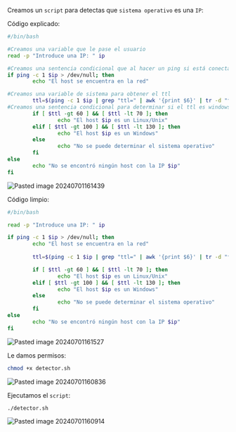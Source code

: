 Creamos un ``script`` para detectas que ``sistema operativo`` es una ``IP``:

Código explicado:

```Bash
#/bin/bash

#Creamos una variable que le pase el usuario
read -p "Introduce una IP: " ip

#Creamos una sentencia condicional que al hacer un ping si está conectado o no
if ping -c 1 $ip > /dev/null; then
        echo "El host se encuentra en la red"

#Creamos una variable de sistema para obtener el ttl
        ttl=$(ping -c 1 $ip | grep "ttl=" | awk '{print $6}' | tr -d "ttl=")
#Creamos una sentencia condicional para determinar si el ttl es windows o linux
        if [ $ttl -gt 60 ] && [ $ttl -lt 70 ]; then
                echo "El host $ip es un Linux/Unix"
        elif [ $ttl -gt 100 ] && [ $ttl -lt 130 ]; then
                echo "El host $ip es un Windows"
        else
                echo "No se puede determinar el sistema operativo"
        fi
else
        echo "No se encontró ningún host con la IP $ip"
fi
```

![Pasted image 20240701161439](https://github.com/user-attachments/assets/5844644e-818a-4304-aeab-92148150618b)

Código limpio:

```Bash
#/bin/bash

read -p "Introduce una IP: " ip

if ping -c 1 $ip > /dev/null; then
        echo "El host se encuentra en la red"
        
        ttl=$(ping -c 1 $ip | grep "ttl=" | awk '{print $6}' | tr -d "ttl=")

        if [ $ttl -gt 60 ] && [ $ttl -lt 70 ]; then
                echo "El host $ip es un Linux/Unix"
        elif [ $ttl -gt 100 ] && [ $ttl -lt 130 ]; then
                echo "El host $ip es un Windows"
        else
                echo "No se puede determinar el sistema operativo"
        fi
else
        echo "No se encontró ningún host con la IP $ip"
fi
```

![Pasted image 20240701161527](https://github.com/user-attachments/assets/d3ecede4-ea42-45ed-8427-7e9421306ce4)

Le damos permisos:

```Bash
chmod +x detector.sh
```

![Pasted image 20240701160836](https://github.com/user-attachments/assets/ddd16e63-d2d3-4967-93e6-5bad2f72d1ed)

Ejecutamos el ``script``:

```Bash
./detector.sh
```

![Pasted image 20240701160914](https://github.com/user-attachments/assets/ba004424-8eb2-4022-8e49-bba9f4d8725b)
